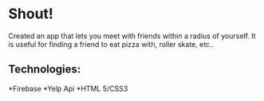 # Shout!
Created an app that lets you meet with friends within a radius of yourself. It is useful for finding a friend to eat pizza with, roller skate, etc.. 

## Technologies:
*Firebase
*Yelp Api
*HTML 5/CSS3
